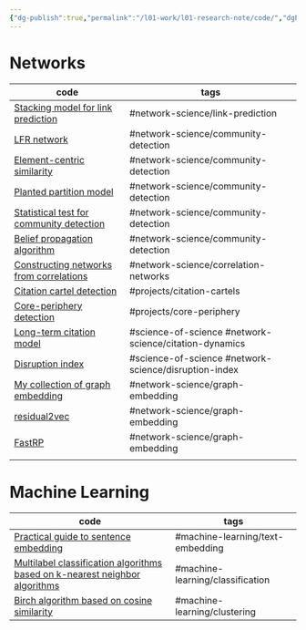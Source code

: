 ```yaml
---
{"dg-publish":true,"permalink":"/l01-work/l01-research-note/code/","dgPassFrontmatter":true}
---
```



# Networks 

| code                                                                                                            | tags                                                   |
| ------------------------------------------------------------------------------------------------------------------ | ------------------------------------------------------ |
| [Stacking model for link prediction](https://github.com/skojaku/stacklp)                                           | #network-science/link-prediction                       |
| [LFR network](https://github.com/skojaku/LFR-benchmark)                                                            | #network-science/community-detection                   |
| [Element-centric similarity](https://gist.github.com/skojaku/1a08a7d6145ede982eced83a2d4f50d2)                     | #network-science/community-detection                   |
| [Planted partition model](https://gist.github.com/skojaku/68210096654480e9346fcab331a27330)                        | #network-science/community-detection                   |
| [Statistical test for community detection](https://github.com/skojaku/qstest)                                      | #network-science/community-detection                   |
| [Belief propagation algorithm](https://github.com/skojaku/BeliefPropagation)                                       | #network-science/community-detection                   |
| [Constructing networks from correlations](https://github.com/skojaku/scola)                                        | #network-science/correlation-networks                  |
| [Citation cartel detection](https://github.com/skojaku/cidre)                                                      | #projects/citation-cartels                             |
| [Core-periphery detection](https://github.com/skojaku/core-periphery-detection)                                    | #projects/core-periphery                               |
| [Long-term citation model](https://gist.github.com/skojaku/8494552b3012d047f6555b5f322e3eaf)                       | #science-of-science #network-science/citation-dynamics |
| [Disruption index](https://gist.github.com/skojaku/cee26755645b133a69d6630c79307cde#file-calc_disruption_index-py) | #science-of-science  #network-science/disruption-index |
| [My collection of graph embedding](https://github.com/skojaku/graphvec)                                            | #network-science/graph-embedding                       |
| [residual2vec](https://github.com/skojaku/residual2vec)                                                            | #network-science/graph-embedding                       |
| [FastRP](https://gist.github.com/skojaku/8b4c75edbb61db3c9fbe914eb4bf585a)                                         | #network-science/graph-embedding                       |
|                                                                                                                    |                                                        |

# Machine Learning

| code                                                                                                         | tags                             |
| ------------------------------------------------------------------------------------------------------------ | -------------------------------- |
| [Practical guide to sentence embedding](https://github.com/skojaku/Practical-Guide-to-Sentence-Transformers) | #machine-learning/text-embedding |
| [Multilabel classification algorithms based on k-nearest neighbor algorithms](https://github.com/skojaku/multilabel_knn)| #machine-learning/classification | 
| [Birch algorithm based on cosine similarity](https://gist.github.com/skojaku/2a52178cbf9dade53c69c54208a1b1f0) | #machine-learning/clustering |                                                                                                 